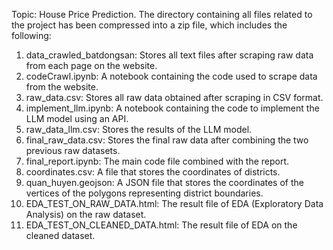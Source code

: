 Topic: House Price Prediction. The directory containing all files related to the project has been compressed into a zip file, which includes the following:

1. data_crawled_batdongsan: Stores all text files after scraping raw data from each page on the website.
2. codeCrawl.ipynb: A notebook containing the code used to scrape data from the website.
3. raw_data.csv: Stores all raw data obtained after scraping in CSV format.
4. implement_llm.ipynb: A notebook containing the code to implement the LLM model using an API.
5. raw_data_llm.csv: Stores the results of the LLM model.
6. final_raw_data.csv: Stores the final raw data after combining the two previous raw datasets.
7. final_report.ipynb: The main code file combined with the report.
8. coordinates.csv: A file that stores the coordinates of districts.
9. quan_huyen.geojson: A JSON file that stores the coordinates of the vertices of the polygons representing district boundaries.
10. EDA_TEST_ON_RAW_DATA.html: The result file of EDA (Exploratory Data Analysis) on the raw dataset.
11. EDA_TEST_ON_CLEANED_DATA.html: The result file of EDA on the cleaned dataset.
